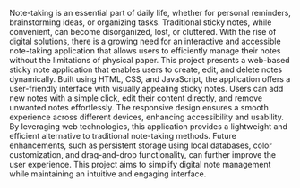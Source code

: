 Note-taking is an essential part of daily life, whether for personal reminders, brainstorming ideas, or organizing tasks. Traditional sticky notes, while convenient, can become disorganized, lost, or cluttered. With the rise of digital solutions, there is a growing need for an interactive and accessible note-taking application that allows users to efficiently manage their notes without the limitations of physical paper.
This project presents a web-based sticky note application that enables users to create, edit, and delete notes dynamically. Built using HTML, CSS, and JavaScript, the application offers a user-friendly interface with visually appealing sticky notes. Users can add new notes with a simple click, edit their content directly, and remove unwanted notes effortlessly. The responsive design ensures a smooth experience across different devices, enhancing accessibility and usability.
By leveraging web technologies, this application provides a lightweight and efficient alternative to traditional note-taking methods. Future enhancements, such as persistent storage using local databases, color customization, and drag-and-drop functionality, can further improve the user experience. This project aims to simplify digital note management while maintaining an intuitive and engaging interface.
